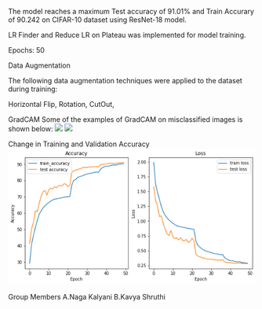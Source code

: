 
The model reaches a maximum Test accuracy of 91.01% and Train Accurary of 90.242 on CIFAR-10 dataset using ResNet-18 model.

LR Finder and Reduce LR on Plateau was implemented for model training.

Epochs: 50

Data Augmentation

The following data augmentation techniques were applied to the dataset during training:

  Horizontal Flip,
  Rotation,
  CutOut,

GradCAM
Some of the examples of GradCAM on misclassified images is shown below:
![](Images/10.png)
![](Images/13.png)

Change in Training and Validation Accuracy
![](AccuracyVsLoss.png)


Group Members
A.Naga Kalyani 
B.Kavya Shruthi

